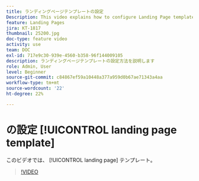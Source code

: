 ```yaml
---
title: ランディングページテンプレートの設定
Description: This video explains how to configure Landing Page templates in Adobe Campaign Standard.
feature: Landing Pages
jira: KT-1817
thumbnail: 25200.jpg
doc-type: feature video
activity: use
team: DOC
exl-id: 717e9c30-939e-4560-b358-96f144009105
description: ランディングページテンプレートの設定方法を説明します
role: Admin, User
level: Beginner
source-git-commit: c84867ef59a10448a377a959d0b67ae71343a4aa
workflow-type: tm+mt
source-wordcount: '22'
ht-degree: 22%

---
```


# の設定 [!UICONTROL landing page template]

このビデオでは、 [!UICONTROL landing page] テンプレート。

>[!VIDEO](https://video.tv.adobe.com/v/25200/?quality=12&learn=on)
